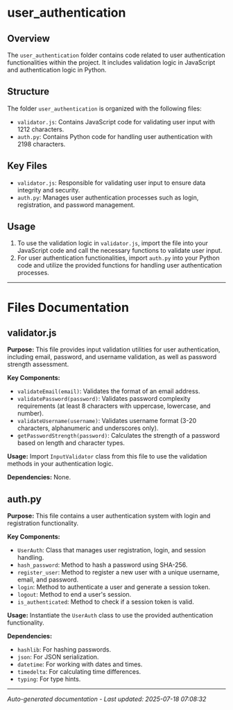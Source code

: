 # user_authentication

## Overview
The `user_authentication` folder contains code related to user authentication functionalities within the project. It includes validation logic in JavaScript and authentication logic in Python.

## Structure
The folder `user_authentication` is organized with the following files:
- `validator.js`: Contains JavaScript code for validating user input with 1212 characters.
- `auth.py`: Contains Python code for handling user authentication with 2198 characters.

## Key Files
- `validator.js`: Responsible for validating user input to ensure data integrity and security.
- `auth.py`: Manages user authentication processes such as login, registration, and password management.

## Usage
1. To use the validation logic in `validator.js`, import the file into your JavaScript code and call the necessary functions to validate user input.
2. For user authentication functionalities, import `auth.py` into your Python code and utilize the provided functions for handling user authentication processes.

---

# Files Documentation

## validator.js

**Purpose:** This file provides input validation utilities for user authentication, including email, password, and username validation, as well as password strength assessment.

**Key Components:**
- `validateEmail(email)`: Validates the format of an email address.
- `validatePassword(password)`: Validates password complexity requirements (at least 8 characters with uppercase, lowercase, and number).
- `validateUsername(username)`: Validates username format (3-20 characters, alphanumeric and underscores only).
- `getPasswordStrength(password)`: Calculates the strength of a password based on length and character types.

**Usage:** Import `InputValidator` class from this file to use the validation methods in your authentication logic.

**Dependencies:** None.

## auth.py

**Purpose:** This file contains a user authentication system with login and registration functionality.

**Key Components:**
- `UserAuth`: Class that manages user registration, login, and session handling.
- `hash_password`: Method to hash a password using SHA-256.
- `register_user`: Method to register a new user with a unique username, email, and password.
- `login`: Method to authenticate a user and generate a session token.
- `logout`: Method to end a user's session.
- `is_authenticated`: Method to check if a session token is valid.

**Usage:** Instantiate the `UserAuth` class to use the provided authentication functionality.

**Dependencies:**
- `hashlib`: For hashing passwords.
- `json`: For JSON serialization.
- `datetime`: For working with dates and times.
- `timedelta`: For calculating time differences.
- `typing`: For type hints.

---
*Auto-generated documentation - Last updated: 2025-07-18 07:08:32*
